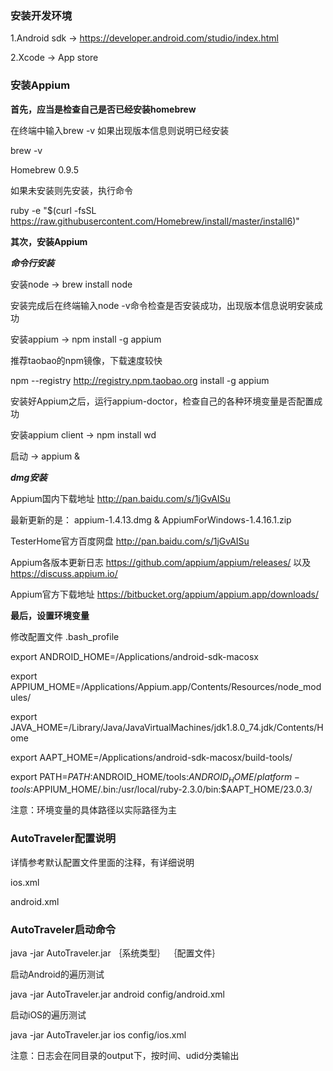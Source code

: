 
### 安装开发环境
1.Android sdk -> <https://developer.android.com/studio/index.html>

2.Xcode -> App store
### 安装Appium
**首先，应当是检查自己是否已经安装homebrew**

在终端中输入brew -v 如果出现版本信息则说明已经安装

brew -v

Homebrew 0.9.5

如果未安装则先安装，执行命令

ruby -e "$(curl -fsSL https://raw.githubusercontent.com/Homebrew/install/master/install6)"

**其次，安装Appium**

***命令行安装***

安装node -> brew install node

安装完成后在终端输入node -v命令检查是否安装成功，出现版本信息说明安装成功

安装appium -> npm install -g appium 

推荐taobao的npm镜像，下载速度较快

npm --registry http://registry.npm.taobao.org install -g appium

安装好Appium之后，运行appium-doctor，检查自己的各种环境变量是否配置成功

安装appium client -> npm install wd

启动 -> appium &

***dmg安装***

Appium国内下载地址 <http://pan.baidu.com/s/1jGvAISu>

最新更新的是： appium-1.4.13.dmg & AppiumForWindows-1.4.16.1.zip

TesterHome官方百度网盘 <http://pan.baidu.com/s/1jGvAISu>

Appium各版本更新日志 <https://github.com/appium/appium/releases/> 以及 <https://discuss.appium.io/>

Appium官方下载地址 <https://bitbucket.org/appium/appium.app/downloads/>

**最后，设置环境变量**

修改配置文件 .bash_profile

export ANDROID_HOME=/Applications/android-sdk-macosx

export APPIUM_HOME=/Applications/Appium.app/Contents/Resources/node_modules/

export JAVA_HOME=/Library/Java/JavaVirtualMachines/jdk1.8.0_74.jdk/Contents/Home

export AAPT_HOME=/Applications/android-sdk-macosx/build-tools/

export PATH=${PATH}:$ANDROID_HOME/tools:$ANDROID_HOME/platform-tools:$APPIUM_HOME/.bin:/usr/local/ruby-2.3.0/bin:$AAPT_HOME/23.0.3/

注意：环境变量的具体路径以实际路径为主

### AutoTraveler配置说明
详情参考默认配置文件里面的注释，有详细说明

ios.xml

android.xml

### AutoTraveler启动命令
java -jar AutoTraveler.jar ｛系统类型｝ ｛配置文件｝

启动Android的遍历测试

java -jar AutoTraveler.jar android config/android.xml

启动iOS的遍历测试

java -jar AutoTraveler.jar ios config/ios.xml

注意：日志会在同目录的output下，按时间、udid分类输出

